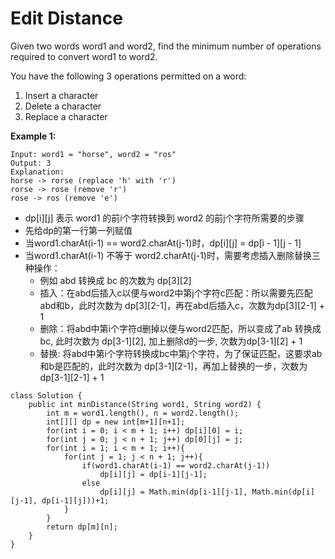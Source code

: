 # Edit Distance

Given two words word1 and word2, find the minimum number of operations required to convert word1 to word2.

You have the following 3 operations permitted on a word:

1. Insert a character
2. Delete a character
3. Replace a character

**Example 1:**
```
Input: word1 = "horse", word2 = "ros"
Output: 3
Explanation: 
horse -> rorse (replace 'h' with 'r')
rorse -> rose (remove 'r')
rose -> ros (remove 'e')
```

* dp[i][j] 表示 word1 的前i个字符转换到 word2 的前j个字符所需要的步骤
* 先给dp的第一行第一列赋值
* 当word1.charAt(i-1) == word2.charAt(j-1)时，dp[i][j] = dp[i - 1][j - 1]
* 当word1.charAt(i-1) 不等于 word2.charAt(j-1)时，需要考虑插入删除替换三种操作：
  * 例如 abd 转换成 bc 的次数为 dp[3][2]
  * 插入：在abd后插入c以便与word2中第j个字符c匹配：所以需要先匹配abd和b，此时次数为 dp[3][2-1]，再在abd后插入c，次数为dp[3][2-1] + 1
  * 删除：将abd中第i个字符d删掉以便与word2匹配，所以变成了ab 转换成 bc, 此时次数为 dp[3-1][2], 加上删除d的一步, 次数为dp[3-1][2] + 1
  * 替换: 将abd中第i个字符转换成bc中第j个字符，为了保证匹配，这要求ab和b是匹配的，此时次数为 dp[3-1][2-1]，再加上替换的一步，次数为 dp[3-1][2-1] + 1

```
class Solution {
    public int minDistance(String word1, String word2) {
        int m = word1.length(), n = word2.length();
        int[][] dp = new int[m+1][n+1];
        for(int i = 0; i < m + 1; i++) dp[i][0] = i;
        for(int j = 0; j < n + 1; j++) dp[0][j] = j;
        for(int i = 1; i < m + 1; i++){
            for(int j = 1; j < n + 1; j++){
                if(word1.charAt(i-1) == word2.charAt(j-1))
                    dp[i][j] = dp[i-1][j-1];
                else
                    dp[i][j] = Math.min(dp[i-1][j-1], Math.min(dp[i][j-1], dp[i-1][j]))+1;
            }
        }
        return dp[m][n];
    }
}
```
